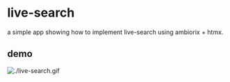 # live-search

a simple app showing how to implement live-search using ambiorix + htmx.

## demo

![./live-search.gif]()
